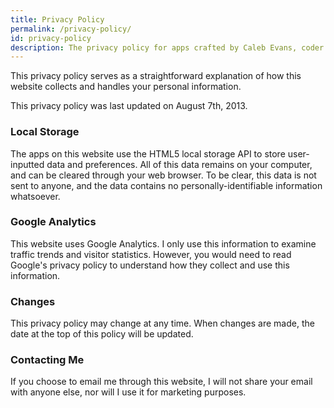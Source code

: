 ```yaml
---
title: Privacy Policy
permalink: /privacy-policy/
id: privacy-policy
description: The privacy policy for apps crafted by Caleb Evans, coder for Christ
---
```


This privacy policy serves as a straightforward explanation of how this website
collects and handles your personal information.

This privacy policy was last updated on August 7th, 2013.

### Local Storage

The apps on this website use the HTML5 local storage API to store user-inputted
data and preferences. All of this data remains on your computer, and can be
cleared through your web browser. To be clear, this data is not sent to anyone,
and the data contains no personally-identifiable information whatsoever.

### Google Analytics

This website uses Google Analytics. I only use this information to examine
traffic trends and visitor statistics. However, you would need to read Google's
privacy policy to understand how they collect and use this information.

### Changes

This privacy policy may change at any time. When changes are made, the date at
the top of this policy will be updated.

### Contacting Me

If you choose to email me through this website, I will not share your email with
anyone else, nor will I use it for marketing purposes.
